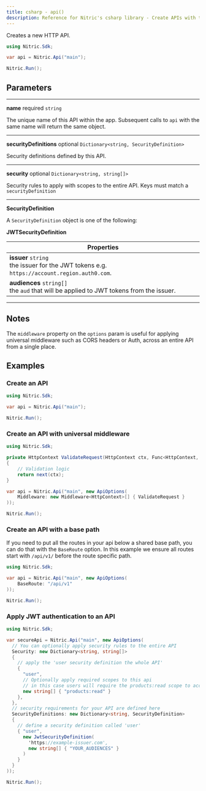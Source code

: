 ```yaml
---
title: csharp - api()
description: Reference for Nitric's csharp library - Create APIs with the Nitric C# SDK
---
```


Creates a new HTTP API.

```csharp
using Nitric.Sdk;

var api = Nitric.Api("main");

Nitric.Run();
```

## Parameters

---

**name** required `string`

The unique name of this API within the app. Subsequent calls to `api` with the same name will return the same object.

---

**securityDefinitions** optional `Dictionary<string, SecurityDefinition>`

Security definitions defined by this API.

---

**security** optional `Dictionary<string, string[]>`

Security rules to apply with scopes to the entire API. Keys must match a `securityDefinition`

---

**SecurityDefinition**

A `SecurityDefinition` object is one of the following:

**JWTSecurityDefinition**

| Properties                                                                                       |
| ------------------------------------------------------------------------------------------------ |
| **issuer** `string` <br/> the issuer for the JWT tokens e.g. `https://account.region.auth0.com`. |
| **audiences** `string[]` <br/> the `aud` that will be applied to JWT tokens from the issuer.     |

---

## Notes

The `middleware` property on the `options` param is useful for applying universal middleware such as CORS headers or Auth, across an entire API from a single place.

## Examples

### Create an API

```csharp
using Nitric.Sdk;

var api = Nitric.Api("main");

Nitric.Run();
```

### Create an API with universal middleware

```csharp
using Nitric.Sdk;

private HttpContext ValidateRequest(HttpContext ctx, Func<HttpContext, HttpContext> next)
{
    // Validation logic
    return next(ctx);
}

var api = Nitric.Api("main", new ApiOptions(
    Middleware: new Middleware<HttpContext>[] { ValidateRequest }
));

Nitric.Run();
```

### Create an API with a base path

If you need to put all the routes in your api below a shared base path, you can do that with the `BaseRoute` option. In this example we ensure all routes start with `/api/v1/` before the route specific path.

```csharp
using Nitric.Sdk;

var api = Nitric.Api("main", new ApiOptions(
    BaseRoute: "/api/v1"
));

Nitric.Run();
```

### Apply JWT authentication to an API

```csharp
using Nitric.Sdk;

var secureApi = Nitric.Api("main", new ApiOptions(
  // You can optionally apply security rules to the entire API
  Security: new Dictionary<string, string[]>
  {
    // apply the 'user security definition the whole API'
    {
      "user",
      // Optionally apply required scopes to this api
      // in this case users will require the products:read scope to access the API
      new string[] { "products:read" }
    },
  },
  // security requirements for your API are defined here
  SecurityDefinitions: new Dictionary<string, SecurityDefinition>
  {
    // define a security definition called 'user'
    { "user",
      new JwtSecurityDefinition(
        'https://example-issuer.com',
        new string[] { "YOUR_AUDIENCES" }
      )
    }
  }
));

Nitric.Run();
```
